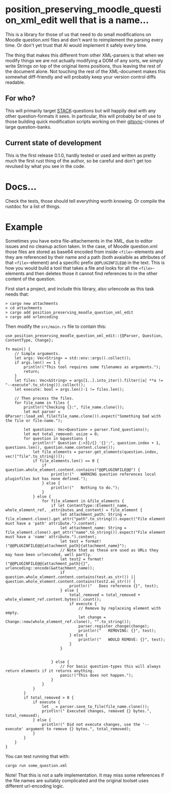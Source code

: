 # position_preserving_moodle_question_xml_edit well that is a name...

This is a library for those of us that need to do small modifications on Moodle question.xml files and don't want to reimplement the parsing every time. Or don't yet trust that AI would implement it safely every time.

The thing that makes this different from other XML-parsers is that when we modify things we are not actually modifying a DOM of any sorts, we simply write Strings on top of the original items positions, thus leaving the rest of the document alone. Not touching the rest of the XML-document makes this somewhat diff-friendly and will probably keep your version control diffs readable.

## For who?

This will primarily target [STACK](https://stack-assessment.org/)-questions but will happily deal with any other question-formats it sees. In particular, this will probably be of use to those building quick modification scripts working on their [gitsync](https://github.com/maths/moodle-qbank_gitsync)-clones of large question-banks.

## Current state of development

This is the first release 0.1.0, hardly tested or used and written as pretty much the first rust thing of the author, so be careful and don't get too revulsed by what you see in the code.

# Docs...

Check the tests, those should tell everything worth knowing. Or compile the rustdoc for a list of things.


# Example

Sometimes you have extra file-attachements in the XML, due to editor issues and no cleanup action taken. In the case, of Moodle question.xml those files are stored as base64 encoded from inside `<file>`-elements and they are referenced by their name and a path (both avaialble as attributes of that `<file>`-element) and a specific prefix `@@PLUGINFILE@@` in the text. This is how you would build a tool that takes a file and looks for all the `<file>`-elements and then deletes those it cannot find references to in the other content of the question.

First start a project, and include this library, also urlencode as this task needs that:
```
> cargo new attachments
> cd attachments
> cargo add position_preserving_moodle_question_xml_edit
> cargo add urlencoding
```
Then modify the `src/main.rs` file to contain this:
```
use position_preserving_moodle_question_xml_edit::{QParser, Question, ContentType, Change};

fn main() {
    // Simple arguments.
    let args: Vec<String> = std::env::args().collect();
    if args.len() == 1 {
        println!("This tool requires some filenames as arguments.");
        return;
    }
    let files: Vec<&String> = args[1..].into_iter().filter(|a| **a != "--execute".to_string()).collect();
    let execute: bool = args.len()-1 != files.len();

    // Then process the files.
    for file_name in files {
        println!("Checking {}:", file_name.clone());
        let mut parser = QParser::load_xml_file(file_name.clone()).expect("Something bad with the file or file-name.");

        let questions: Vec<Question> = parser.find_questions();
        let mut total_removed: usize = 0;
        for question in &questions {
            println!(" Question {:>3}/{} '{}':", question.index + 1, questions.len(), question.name.content.clone());
            let file_elements = parser.get_elements(question.index, vec!["file".to_string()]);
            if file_elements.len() == 0 {
                if question.whole_element.content.contains("@@PLUGINFILE@@") {
                    println!("   WARNING question references local pluginfiles but has none defined.");
                } else {
                    println!("   Nothing to do.");
                }
            } else {
                for file_element in &file_elements {
                    if let ContentType::Element(_name, whole_element_ref, _attributes_and_content) = file_element {
                        let attachment_path: String = file_element.clone().get_attr("path".to_string()).expect("File element must have a 'path' attribute.").content;
                        let attachment_name: String = file_element.clone().get_attr("name".to_string()).expect("File element must have a 'name' attribute.").content;
                        let test = format!("@@PLUGINFILE@@{attachment_path}{attachment_name}");
                        // Note that as these are used as URLs they may have been urlencoded, well partly.
                        let test2 = format!("@@PLUGINFILE@@{attachment_path}{}", urlencoding::encode(&attachment_name));
                        if question.whole_element.content.contains(test.as_str()) || question.whole_element.content.contains(test2.as_str()) {
                            println!("   Does reference {}", test);
                        } else {
                            total_removed = total_removed + whole_element_ref.content.bytes().count();
                            if execute {
                                // Remove by replaceing element with empty.
                                let change = Change::new(whole_element_ref.clone(), "".to_string());
                                parser.register_change(change);
                                println!("   REMOVING: {}", test);
                            } else {
                                println!("   WOULD REMOVE: {}", test);
                            }
                        }


                    } else {
                        // For basic question-types this will always return elements if it returns anything.
                        panic!("This does not happen.");
                    }
                }
            }
        }
        if total_removed > 0 {
            if execute {
                let _ = parser.save_to_file(file_name.clone());
                println!(" Executed changes, removed {} bytes.", total_removed);
            } else {
                println!(" Did not execute changes, use the '--execute' argument to remove {} bytes.", total_removed);
            }
        }
    }
}
```
You can test running that with:
```
cargo run some_question.xml
```
Note! That this is not a safe implementation. It may miss some references if the file names are suitably complicated and the original toolset uses different url-encoding logic.